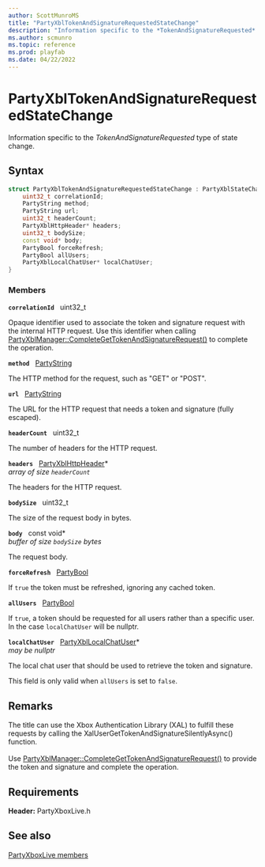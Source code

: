 ```yaml
---
author: ScottMunroMS
title: "PartyXblTokenAndSignatureRequestedStateChange"
description: "Information specific to the *TokenAndSignatureRequested* type of state change."
ms.author: scmunro
ms.topic: reference
ms.prod: playfab
ms.date: 04/22/2022
---
```


# PartyXblTokenAndSignatureRequestedStateChange  

Information specific to the *TokenAndSignatureRequested* type of state change.  

## Syntax  
  
```cpp
struct PartyXblTokenAndSignatureRequestedStateChange : PartyXblStateChange {  
    uint32_t correlationId;  
    PartyString method;  
    PartyString url;  
    uint32_t headerCount;  
    PartyXblHttpHeader* headers;  
    uint32_t bodySize;  
    const void* body;  
    PartyBool forceRefresh;  
    PartyBool allUsers;  
    PartyXblLocalChatUser* localChatUser;  
}  
```
  
### Members  
  
**`correlationId`** &nbsp; uint32_t  
  
Opaque identifier used to associate the token and signature request with the internal HTTP request. Use this identifier when calling [PartyXblManager::CompleteGetTokenAndSignatureRequest()](../classes/PartyXblManager/methods/partyxblmanager_completegettokenandsignaturerequest.md) to complete the operation.
  
**`method`** &nbsp; [PartyString](../../../networking/reference/typedefs.md)  
  
The HTTP method for the request, such as "GET" or "POST".
  
**`url`** &nbsp; [PartyString](../../../networking/reference/typedefs.md)  
  
The URL for the HTTP request that needs a token and signature (fully escaped).
  
**`headerCount`** &nbsp; uint32_t  
  
The number of headers for the HTTP request.
  
**`headers`** &nbsp; [PartyXblHttpHeader](partyxblhttpheader.md)*  
*array of size `headerCount`*  
  
The headers for the HTTP request.
  
**`bodySize`** &nbsp; uint32_t  
  
The size of the request body in bytes.
  
**`body`** &nbsp; const void*  
*buffer of size `bodySize` bytes*  
  
The request body.
  
**`forceRefresh`** &nbsp; [PartyBool](../../../networking/reference/typedefs.md)  
  
If ```true``` the token must be refreshed, ignoring any cached token.
  
**`allUsers`** &nbsp; [PartyBool](../../../networking/reference/typedefs.md)  
  
If ```true```, a token should be requested for all users rather than a specific user. In the case ```localChatUser``` will be nullptr.
  
**`localChatUser`** &nbsp; [PartyXblLocalChatUser](../classes/PartyXblLocalChatUser/partyxbllocalchatuser.md)*  
*may be nullptr*  
  
The local chat user that should be used to retrieve the token and signature.
  
This field is only valid when ```allUsers``` is set to ```false```.
  
## Remarks  
  
The title can use the Xbox Authentication Library (XAL) to fulfill these requests by calling the XalUserGetTokenAndSignatureSilentlyAsync() function. <br /><br /> Use [PartyXblManager::CompleteGetTokenAndSignatureRequest()](../classes/PartyXblManager/methods/partyxblmanager_completegettokenandsignaturerequest.md) to provide the token and signature and complete the operation.
  
## Requirements  
  
**Header:** PartyXboxLive.h
  
## See also  
[PartyXboxLive members](../partyxboxlive_members.md)  

  
  
